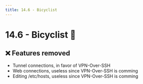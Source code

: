 ```yaml
---
title: 14.6 - Bicyclist
---
```

# 14.6 - Bicyclist :bicyclist:
## :x: Features removed
* Tunnel connections, in favor of VPN-Over-SSH
* Web connections, useless since VPN-Over-SSH is comming
* Editing /etc/hosts, useless since VPN-Over-SSH is comming